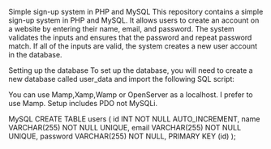 Simple sign-up system in PHP and MySQL
This repository contains a simple sign-up system in PHP and MySQL. It allows users to create an account on a website by entering their name, email, and password. The system validates the inputs and ensures that the password and repeat password match. If all of the inputs are valid, the system creates a new user account in the database.

Setting up the database
To set up the database, you will need to create a new database called user_data and import the following SQL script:

You can use Mamp,Xamp,Wamp or OpenServer as a localhost. I prefer to use Mamp.
Setup  includes PDO not MySQLi.

MySQL
CREATE TABLE users (
  id INT NOT NULL AUTO_INCREMENT,
  name VARCHAR(255) NOT NULL UNIQUE,
  email VARCHAR(255) NOT NULL UNIQUE,
  password VARCHAR(255) NOT NULL,
  PRIMARY KEY (id)
);

